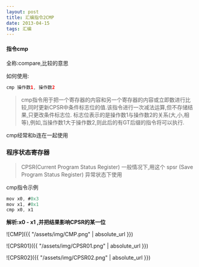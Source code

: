 ```yaml
---
layout: post
title: 汇编指令2CMP
date: 2013-04-15
tags: 汇编
---
```

#### 指令cmp
全称:compare,比较的意思

如何使用:
```swift
cmp 操作数1, 操作数2
```

>cmp指令用于把一个寄存器的内容和另一个寄存器的内容或立即数进行比较,同时更新CPSR中条件标志位的值.该指令进行一次减法运算,但不存储结果,只更改条件标志位.
标志位表示的是操作数1与操作数2的关系(大,小,相等),例如,当操作数1大于操作数2,则此后的有GT后缀的指令将可以执行.

cmp经常和b连在一起使用

### 程序状态寄存器
>CPSR(Current Program Status Register) 一般情况下,用这个
spsr (Save Program Status Register) 异常状态下使用

cmp指令示例
```swift
mov x0, #0x3
mov x1, #0x1
cmp x0, x1
```

**解析:x0 - x1 ,并把结果影响CPSR的某一位**

![CMP]({{ "/assets/img/CMP.png" | absolute_url }})

![CPSR01]({{ "/assets/img/CPSR01.png" | absolute_url }})

![CPSR02]({{ "/assets/img/CPSR02.png" | absolute_url }})

